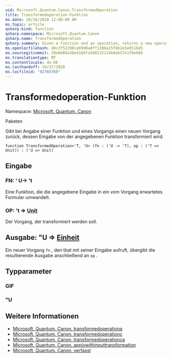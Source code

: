 ```yaml
---
uid: Microsoft.Quantum.Canon.TransformedOperation
title: Transformedoperation-Funktion
ms.date: 10/26/2020 12:00:00 AM
ms.topic: article
qsharp.kind: function
qsharp.namespace: Microsoft.Quantum.Canon
qsharp.name: TransformedOperation
qsharp.summary: Given a function and an operation, returns a new operation whose input is transformed by the given function.
ms.openlocfilehash: d8c2f52290ce89d0a8ff138ba25f6b2e5e0516d5
ms.sourcegitcommit: 29e0d88a30e4166fa580132124b0eb57e1f0e986
ms.translationtype: MT
ms.contentlocale: de-DE
ms.lasthandoff: 10/27/2020
ms.locfileid: "92703769"
---
```

# <a name="transformedoperation-function"></a>Transformedoperation-Funktion

Namespace: [Microsoft. Quantum. Canon](xref:Microsoft.Quantum.Canon)

Paketen [](https://nuget.org/packages/)


Gibt bei Angabe einer Funktion und eines Vorgangs einen neuen Vorgang zurück, dessen Eingabe von der angegebenen Funktion transformiert wird.

```qsharp
function TransformedOperation<'T, 'U> (fn : ('U -> 'T), op : ('T => Unit)) : ('U => Unit)
```


## <a name="input"></a>Eingabe

### <a name="fn--u---t"></a>FN: ' U-> 't

Eine Funktion, die die angegebene Eingabe in ein vom Vorgang erwartetes Formular umwandelt.


### <a name="op--t--unit"></a>OP: 't => [Unit](xref:microsoft.quantum.lang-ref.unit) 

Der Vorgang, der transformiert werden soll.



## <a name="output--u--unit"></a>Ausgabe: "U => [Einheit](xref:microsoft.quantum.lang-ref.unit) 

Ein neuer Vorgang `fn` , den tbat mit seiner Eingabe aufruft, übergibt die resultierende Ausgabe anschließend an `op` .

## <a name="type-parameters"></a>Typparameter

### <a name="t"></a>GIF


### <a name="u"></a>"U



## <a name="see-also"></a>Weitere Informationen

- [Microsoft. Quantum. Canon. transformedoperationa](xref:Microsoft.Quantum.Canon.TransformedOperationA)
- [Microsoft. Quantum. Canon. transformedoperationc](xref:Microsoft.Quantum.Canon.TransformedOperationC)
- [Microsoft. Quantum. Canon. transformedoperationca](xref:Microsoft.Quantum.Canon.TransformedOperationCA)
- [Microsoft. Quantum. Canon. applywithinputtransformation](xref:Microsoft.Quantum.Canon.ApplyWithInputTransformation)
- [Microsoft. Quantum. Canon. verfasst](xref:Microsoft.Quantum.Canon.Composed)
